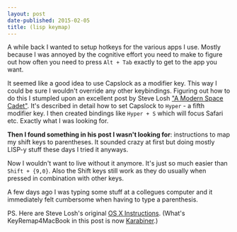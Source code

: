 ```yaml
---
layout: post
date-published: 2015-02-05
title: (lisp keymap)
---
```

A while back I wanted to setup hotkeys for the various apps I use.
Mostly because I was annoyed by the cognitive effort you need to
make to figure out how often you need to press `Alt + Tab` exactly
to get to the app you want.

It seemed like a good idea to use Capslock as a modifier key.
This way I could be sure I wouldn't override any other keybindings.
Figuring out how to do this I stumpled upon an excellent
post by Steve Losh ["A Modern Space Cadet"][space-cadet]. It's
described in detail how to set Capslock to `Hyper` - a fifth modifier
key. I then created bindings like `Hyper + S` which will focus Safari
etc. Exactly what I was looking for.


**Then I found something in his post I wasn't looking for**:
instructions to map my shift keys to parentheses. It sounded crazy at
first but doing mostly LISP-y stuff these days I tried it anyways.

Now I wouldn't want to live without it anymore. It's just so much easier
than `Shift + {9,0}`. Also the Shift keys still work as they do usually
when pressed in combination with other keys.

A few days ago I was typing some stuff at a collegues computer and
it immediately felt cumbersome when having to type a parenthesis.

<aside> PS. Here are Steve Losh's original <a
href="http://stevelosh.com/blog/2012/10/a-modern-space-cadet/#shift-parentheses">OS
X Instructions</a>.  (What's KeyRemap4MacBook in this post is now <a
href="https://pqrs.org/osx/karabiner/index.html.en">Karabiner</a>.)
</aside>

[space-cadet]: http://stevelosh.com/blog/2012/10/a-modern-space-cadet/

